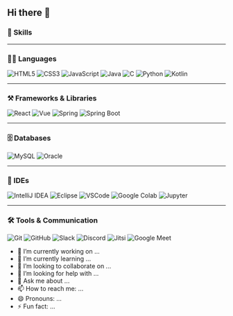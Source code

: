 ## Hi there 👋

### 🦾 Skills

---

### 🧑‍💻 Languages

![HTML5](https://img.shields.io/badge/html5-E34F26.svg?&style=for-the-badge&logo=html5&logoColor=white)
![CSS3](https://img.shields.io/badge/css3-1572B6.svg?&style=for-the-badge&logo=css3&logoColor=white)
![JavaScript](https://img.shields.io/badge/javascript-F7DF1E.svg?&style=for-the-badge&logo=javascript&logoColor=white)
![Java](https://img.shields.io/badge/Java-000000.svg?&style=for-the-badge&logo=openjdk&logoColor=white)
![C](https://img.shields.io/badge/c-A8B9CC.svg?&style=for-the-badge&logo=c&logoColor=white)
![Python](https://img.shields.io/badge/python-3776AB.svg?&style=for-the-badge&logo=python&logoColor=white)
![Kotlin](https://img.shields.io/badge/kotlin-7F52FF.svg?&style=for-the-badge&logo=kotlin&logoColor=white)

---

### ⚒️ Frameworks & Libraries

![React](https://img.shields.io/badge/react-61DAFB.svg?&style=for-the-badge&logo=react&logoColor=white)
![Vue](https://img.shields.io/badge/vue-4FC08D.svg?&style=for-the-badge&logo=vuedotjs&logoColor=white)
![Spring](https://img.shields.io/badge/spring-6DB33F.svg?&style=for-the-badge&logo=spring&logoColor=white)
![Spring Boot](https://img.shields.io/badge/springboot-6DB33F.svg?&style=for-the-badge&logo=springboot&logoColor=white)

---

### 🗄️ Databases

![MySQL](https://img.shields.io/badge/mysql-4479A1.svg?&style=for-the-badge&logo=mysql&logoColor=white)
![Oracle](https://img.shields.io/badge/oracle-F80000.svg?&style=for-the-badge&logo=oracle&logoColor=white)

---

### 🧠 IDEs

![IntelliJ IDEA](https://img.shields.io/badge/intellij%20idea-000000.svg?&style=for-the-badge&logo=intellijidea&logoColor=white)
![Eclipse](https://img.shields.io/badge/eclipse-2C2255.svg?&style=for-the-badge&logo=eclipseide&logoColor=white)
![VSCode](https://img.shields.io/badge/vscode-007ACC.svg?&style=for-the-badge&logo=visualstudiocode&logoColor=white)
![Google Colab](https://img.shields.io/badge/colab-F9AB00.svg?&style=for-the-badge&logo=googlecolab&logoColor=white)
![Jupyter](https://img.shields.io/badge/jupyter-F37626.svg?&style=for-the-badge&logo=jupyter&logoColor=white)

---

### 🛠️ Tools & Communication

![Git](https://img.shields.io/badge/git-F05032.svg?&style=for-the-badge&logo=git&logoColor=white)
![GitHub](https://img.shields.io/badge/github-181717.svg?&style=for-the-badge&logo=github&logoColor=white)
![Slack](https://img.shields.io/badge/slack-4A154B.svg?&style=for-the-badge&logo=slack&logoColor=white)
![Discord](https://img.shields.io/badge/discord-5865F2.svg?&style=for-the-badge&logo=discord&logoColor=white)
![Jitsi](https://img.shields.io/badge/jitsi-97979A.svg?&style=for-the-badge&logo=jitsi&logoColor=white)
![Google Meet](https://img.shields.io/badge/googlemeet-00897B.svg?&style=for-the-badge&logo=googlemeet&logoColor=white)


- 🔭 I’m currently working on ...
- 🌱 I’m currently learning ...
- 👯 I’m looking to collaborate on ...
- 🤔 I’m looking for help with ...
- 💬 Ask me about ...
- 📫 How to reach me: ...
- 😄 Pronouns: ...
- ⚡ Fun fact: ...

<!--
**kthrc/kthrc** is a ✨ _special_ ✨ repository because its `README.md` (this file) appears on your GitHub profile.

Here are some ideas to get you started:

- 🔭 I’m currently working on ...
- 🌱 I’m currently learning ...
- 👯 I’m looking to collaborate on ...
- 🤔 I’m looking for help with ...
- 💬 Ask me about ...
- 📫 How to reach me: ...
- 😄 Pronouns: ...
- ⚡ Fun fact: ...
-->

